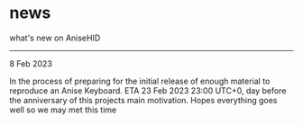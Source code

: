 # news
what's new on AniseHID

---------------------
8 Feb 2023

In the process of preparing for the initial release of enough material to reproduce an Anise Keyboard. ETA 23 Feb 2023 23:00 UTC+0, day before the anniversary of this projects main motivation. Hopes everything goes well so we may met this time 
